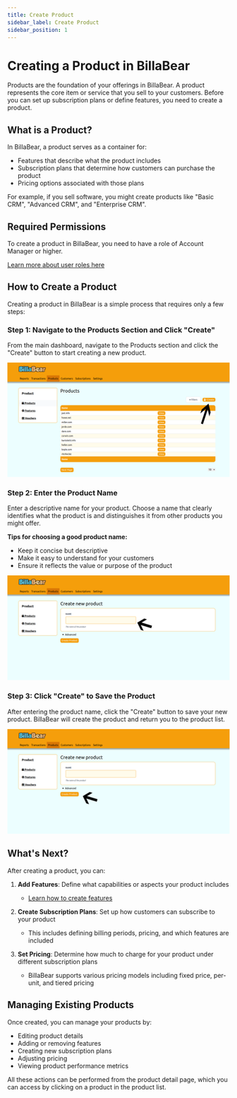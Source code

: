 ```yaml
---
title: Create Product
sidebar_label: Create Product
sidebar_position: 1
---
```


# Creating a Product in BillaBear

Products are the foundation of your offerings in BillaBear. A product represents the core item or service that you sell to your customers. Before you can set up subscription plans or define features, you need to create a product.

## What is a Product?

In BillaBear, a product serves as a container for:
- Features that describe what the product includes
- Subscription plans that determine how customers can purchase the product
- Pricing options associated with those plans

For example, if you sell software, you might create products like "Basic CRM", "Advanced CRM", and "Enterprise CRM".

## Required Permissions

To create a product in BillaBear, you need to have a role of Account Manager or higher.

[Learn more about user roles here](../user_roles/)

## How to Create a Product

Creating a product in BillaBear is a simple process that requires only a few steps:

### Step 1: Navigate to the Products Section and Click "Create"

From the main dashboard, navigate to the Products section and click the "Create" button to start creating a new product.

![Click Create button](./create_screenshots/1_click_create.png)

### Step 2: Enter the Product Name

Enter a descriptive name for your product. Choose a name that clearly identifies what the product is and distinguishes it from other products you might offer.

**Tips for choosing a good product name:**
- Keep it concise but descriptive
- Make it easy to understand for your customers
- Ensure it reflects the value or purpose of the product

![Enter Product Name](./create_screenshots/2_enter_name.png)

### Step 3: Click "Create" to Save the Product

After entering the product name, click the "Create" button to save your new product. BillaBear will create the product and return you to the product list.

![Click Create to save](./create_screenshots/3_click_create.png)

## What's Next?

After creating a product, you can:

1. **Add Features**: Define what capabilities or aspects your product includes
   - [Learn how to create features](./create_feature.md)

2. **Create Subscription Plans**: Set up how customers can subscribe to your product
   - This includes defining billing periods, pricing, and which features are included

3. **Set Pricing**: Determine how much to charge for your product under different subscription plans
   - BillaBear supports various pricing models including fixed price, per-unit, and tiered pricing

## Managing Existing Products

Once created, you can manage your products by:
- Editing product details
- Adding or removing features
- Creating new subscription plans
- Adjusting pricing
- Viewing product performance metrics

All these actions can be performed from the product detail page, which you can access by clicking on a product in the product list.